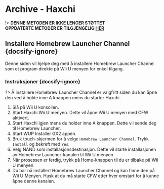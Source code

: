 # Archive - Haxchi

!> **DENNE METODEN ER IKKE LENGER STØTTET**  
**OPPDATERTE METODER ER TILGJENGELIG [HER](../../introduction)**

## Installere Homebrew Launcher Channel {docsify-ignore}

Denne siden vil hjelpe deg med å installere Homebrew Launcher Channel som et program direkte på Wii U menyen for enkel tilgang.

### Instruksjoner {docsify-ignore}

?> Å installere Homebrew Launcher Channel er valgfritt siden du kan åpne den ved å holde inne A knappen mens du starter Haxchi.

1. Slå på Wii U konsollen.
1. Start Haxchi Wii U menyen. Dette vil åpne Wii U menyen med CFW aktivert.
1. Start Haxchi igjen mens du holder inne A knappen. Dette vil sende deg til Homebrew Launcher.
1. Start WUP Installer GX2 appen.
1. Bruk touch-skjermen for å velge `Homebrew Launcher Channel`. Trykk `Install` og bekreft med `Yes`.
1. Velg NAND som installasjonsdestinasjon. Dette vil starte installasjonen av Homebrew Launcher-kanalen til Wii U menyen.
1. Når prosessen er ferdig, trykk på Home-knappen til du er tilbake på Wii U menyen.
1. Du har nå installert Homebrew Launcher Channel og kan finne den på Wii U Menyen. Husk at du må starte CFW etter hver omstart for å kunne åpne denne kanalen.